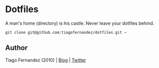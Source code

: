 # Dotfiles

A man's home (directory) is his castle. Never leave your dotfiles behind.

    git clone git@github.com:tiagofernandez/dotfiles.git ~

## Author

Tiago Fernandez (2010) | [Blog][b] | [Twitter][t]

[b]: http://tiagofernandez.blogspot.com
[t]: http://twitter.com/tiagofernandez